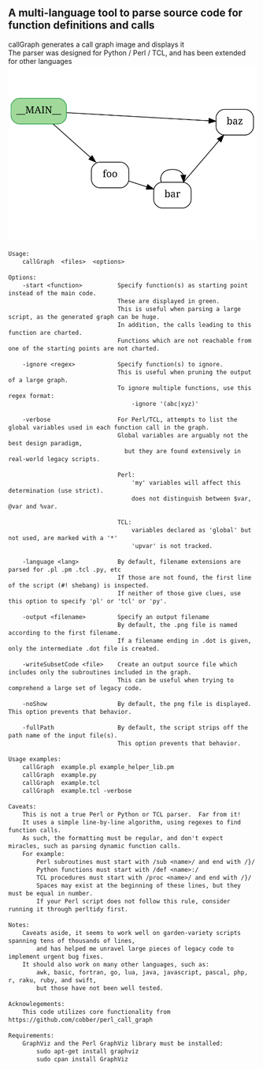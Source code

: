 ## A multi-language tool to parse source code for function definitions and calls
callGraph generates a call graph image and displays it<br>
The parser was designed for Python / Perl / TCL, and has been extended for other languages
!["Sample output of Python"](test/regression/example.py.golden.svg)

    Usage:
        callGraph  <files>  <options>
        
    Options:
        -start <function>          Specify function(s) as starting point instead of the main code.
                                   These are displayed in green.
                                   This is useful when parsing a large script, as the generated graph can be huge.
                                   In addition, the calls leading to this function are charted.
                                   Functions which are not reachable from one of the starting points are not charted.

        -ignore <regex>            Specify function(s) to ignore.
                                   This is useful when pruning the output of a large graph.
                                   To ignore multiple functions, use this regex format:
                                       -ignore '(abc|xyz)'

        -verbose                   For Perl/TCL, attempts to list the global variables used in each function call in the graph.
                                   Global variables are arguably not the best design paradigm,
                                     but they are found extensively in real-world legacy scripts.

                                   Perl:
                                       'my' variables will affect this determination (use strict).
                                       does not distinguish between $var, @var and %var.

                                   TCL:
                                       variables declared as 'global' but not used, are marked with a '*'
                                       'upvar' is not tracked.

        -language <lang>           By default, filename extensions are parsed for .pl .pm .tcl .py, etc
                                   If those are not found, the first line of the script (#! shebang) is inspected.
                                   If neither of those give clues, use this option to specify 'pl' or 'tcl' or 'py'.

        -output <filename>         Specify an output filename
                                   By default, the .png file is named according to the first filename.
                                   If a filename ending in .dot is given, only the intermediate .dot file is created.

        -writeSubsetCode <file>    Create an output source file which includes only the subroutines included in the graph.
                                   This can be useful when trying to comprehend a large set of legacy code.

        -noShow                    By default, the png file is displayed.  This option prevents that behavior.

        -fullPath                  By default, the script strips off the path name of the input file(s).
                                   This option prevents that behavior.

    Usage examples:
        callGraph  example.pl example_helper_lib.pm
        callGraph  example.py
        callGraph  example.tcl
        callGraph  example.tcl -verbose

    Caveats:
        This is not a true Perl or Python or TCL parser.  Far from it!
        It uses a simple line-by-line algorithm, using regexes to find function calls.
        As such, the formatting must be regular, and don't expect miracles, such as parsing dynamic function calls.
        For example:
            Perl subroutines must start with /sub <name>/ and end with /}/
            Python functions must start with /def <name>:/
            TCL procedures must start with /proc <name>/ and end with /}/
            Spaces may exist at the beginning of these lines, but they must be equal in number.
            If your Perl script does not follow this rule, consider running it through perltidy first.
       
    Notes:
        Caveats aside, it seems to work well on garden-variety scripts spanning tens of thousands of lines,
            and has helped me unravel large pieces of legacy code to implement urgent bug fixes.
        It should also work on many other languages, such as:
            awk, basic, fortran, go, lua, java, javascript, pascal, php, r, raku, ruby, and swift,
            but those have not been well tested.
        
    Acknowlegements:
        This code utilizes core functionality from https://github.com/cobber/perl_call_graph

    Requirements:
        GraphViz and the Perl GraphViz library must be installed:
            sudo apt-get install graphviz
            sudo cpan install GraphViz
